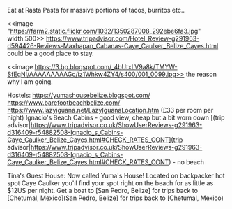 Eat at Rasta Pasta for massive portions of tacos, burritos etc..

<<image "https://farm2.static.flickr.com/1032/1350287008_292ebe6fa3.jpg" width:500>>
https://www.tripadvisor.com/Hotel_Review-g291963-d594426-Reviews-Maxhapan_Cabanas-Caye_Caulker_Belize_Cayes.html could be a good place to stay.

<<image https://3.bp.blogspot.com/_4bUtxLV9a8k/TMYW-SfEgNI/AAAAAAAAAGc/iz1Whkw4ZY4/s400/001_0099.jpg>>
the reason why I am going.

Hostels:
https://yumashousebelize.blogspot.com/
https://www.barefootbeachbelize.com/
https://www.lazyiguana.net/LazyIguanaLocation.htm (£33 per room per night)
Ignacio's Beach Cabins - good view, cheap but a bit worn down  [(trip advisor|https://www.tripadvisor.co.uk/ShowUserReviews-g291963-d316409-r54882508-Ignacio_s_Cabins-Caye_Caulker_Belize_Cayes.html#CHECK_RATES_CONT](trip advisor|https://www.tripadvisor.co.uk/ShowUserReviews-g291963-d316409-r54882508-Ignacio_s_Cabins-Caye_Caulker_Belize_Cayes.html#CHECK_RATES_CONT) - no beach

Tina's Guest House: Now called Yuma's House! Located on backpacker hot spot Caye Caulker you'll find your spot 
right on the beach for as little as $12US per night.
Get a boat to [San Pedro, Belize] for trips back to [Chetumal, Mexico](San Pedro, Belize] for trips back to [Chetumal, Mexico)

